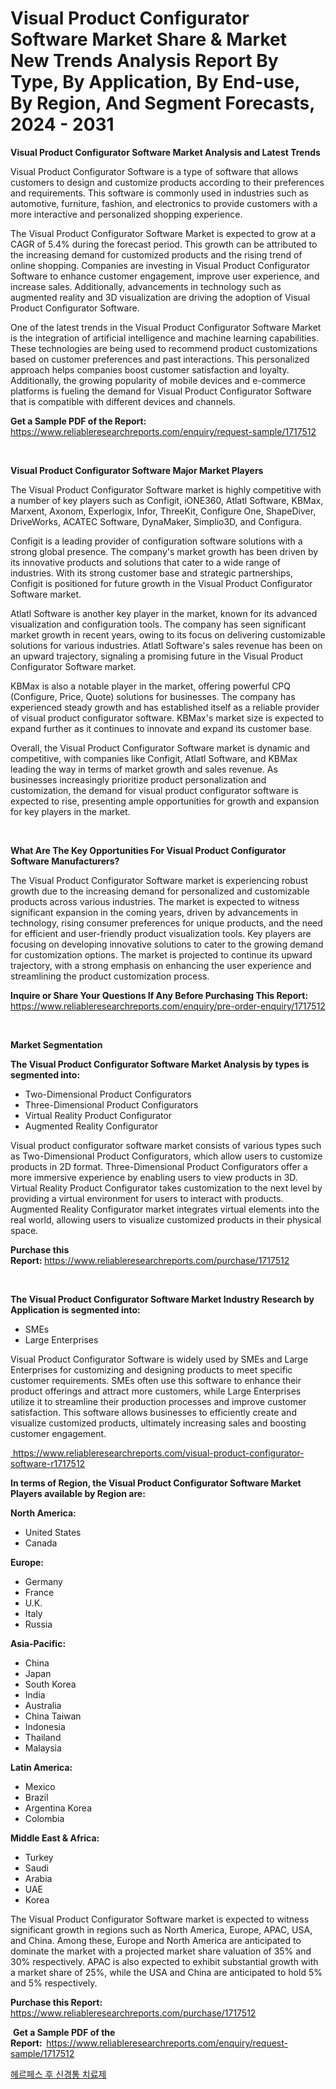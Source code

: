 <p><h1>Visual Product Configurator Software Market Share & Market New Trends Analysis Report By Type, By Application, By End-use, By Region, And Segment Forecasts, 2024 - 2031</h1></p><p><strong>Visual Product Configurator Software Market Analysis and Latest Trends</strong></p>
<p><p>Visual Product Configurator Software is a type of software that allows customers to design and customize products according to their preferences and requirements. This software is commonly used in industries such as automotive, furniture, fashion, and electronics to provide customers with a more interactive and personalized shopping experience.</p><p>The Visual Product Configurator Software Market is expected to grow at a CAGR of 5.4% during the forecast period. This growth can be attributed to the increasing demand for customized products and the rising trend of online shopping. Companies are investing in Visual Product Configurator Software to enhance customer engagement, improve user experience, and increase sales. Additionally, advancements in technology such as augmented reality and 3D visualization are driving the adoption of Visual Product Configurator Software.</p><p>One of the latest trends in the Visual Product Configurator Software Market is the integration of artificial intelligence and machine learning capabilities. These technologies are being used to recommend product customizations based on customer preferences and past interactions. This personalized approach helps companies boost customer satisfaction and loyalty. Additionally, the growing popularity of mobile devices and e-commerce platforms is fueling the demand for Visual Product Configurator Software that is compatible with different devices and channels.</p></p>
<p><strong>Get a Sample PDF of the Report:&nbsp;</strong> <a href="https://www.reliableresearchreports.com/enquiry/request-sample/1717512">https://www.reliableresearchreports.com/enquiry/request-sample/1717512</a></p>
<p>&nbsp;</p>
<p><strong>Visual Product Configurator Software Major Market Players</strong></p>
<p><p>The Visual Product Configurator Software market is highly competitive with a number of key players such as Configit, iONE360, Atlatl Software, KBMax, Marxent, Axonom, Experlogix, Infor, ThreeKit, Configure One, ShapeDiver, DriveWorks, ACATEC Software, DynaMaker, Simplio3D, and Configura. </p><p>Configit is a leading provider of configuration software solutions with a strong global presence. The company's market growth has been driven by its innovative products and solutions that cater to a wide range of industries. With its strong customer base and strategic partnerships, Configit is positioned for future growth in the Visual Product Configurator Software market.</p><p>Atlatl Software is another key player in the market, known for its advanced visualization and configuration tools. The company has seen significant market growth in recent years, owing to its focus on delivering customizable solutions for various industries. Atlatl Software's sales revenue has been on an upward trajectory, signaling a promising future in the Visual Product Configurator Software market.</p><p>KBMax is also a notable player in the market, offering powerful CPQ (Configure, Price, Quote) solutions for businesses. The company has experienced steady growth and has established itself as a reliable provider of visual product configurator software. KBMax's market size is expected to expand further as it continues to innovate and expand its customer base.</p><p>Overall, the Visual Product Configurator Software market is dynamic and competitive, with companies like Configit, Atlatl Software, and KBMax leading the way in terms of market growth and sales revenue. As businesses increasingly prioritize product personalization and customization, the demand for visual product configurator software is expected to rise, presenting ample opportunities for growth and expansion for key players in the market.</p></p>
<p>&nbsp;</p>
<p><strong>What Are The Key Opportunities For Visual Product Configurator Software Manufacturers?</strong></p>
<p><p>The Visual Product Configurator Software market is experiencing robust growth due to the increasing demand for personalized and customizable products across various industries. The market is expected to witness significant expansion in the coming years, driven by advancements in technology, rising consumer preferences for unique products, and the need for efficient and user-friendly product visualization tools. Key players are focusing on developing innovative solutions to cater to the growing demand for customization options. The market is projected to continue its upward trajectory, with a strong emphasis on enhancing the user experience and streamlining the product customization process.</p></p>
<p><strong>Inquire or Share Your Questions If Any Before Purchasing This Report:</strong> <a href="https://www.reliableresearchreports.com/enquiry/pre-order-enquiry/1717512">https://www.reliableresearchreports.com/enquiry/pre-order-enquiry/1717512</a></p>
<p>&nbsp;</p>
<p><strong>Market Segmentation</strong></p>
<p><strong>The Visual Product Configurator Software Market Analysis by types is segmented into:</strong></p>
<p><ul><li>Two-Dimensional Product Configurators</li><li>Three-Dimensional Product Configurators</li><li>Virtual Reality Product Configurator</li><li>Augmented Reality Configurator</li></ul></p>
<p><p>Visual product configurator software market consists of various types such as Two-Dimensional Product Configurators, which allow users to customize products in 2D format. Three-Dimensional Product Configurators offer a more immersive experience by enabling users to view products in 3D. Virtual Reality Product Configurator takes customization to the next level by providing a virtual environment for users to interact with products. Augmented Reality Configurator market integrates virtual elements into the real world, allowing users to visualize customized products in their physical space.</p></p>
<p><strong>Purchase this Report:&nbsp;</strong><a href="https://www.reliableresearchreports.com/purchase/1717512">https://www.reliableresearchreports.com/purchase/1717512</a></p>
<p>&nbsp;</p>
<p><strong>The Visual Product Configurator Software Market Industry Research by Application is segmented into:</strong></p>
<p><ul><li>SMEs</li><li>Large Enterprises</li></ul></p>
<p><p>Visual Product Configurator Software is widely used by SMEs and Large Enterprises for customizing and designing products to meet specific customer requirements. SMEs often use this software to enhance their product offerings and attract more customers, while Large Enterprises utilize it to streamline their production processes and improve customer satisfaction. This software allows businesses to efficiently create and visualize customized products, ultimately increasing sales and boosting customer engagement.</p></p>
<p><a href="https://www.reliableresearchreports.com/visual-product-configurator-software-r1717512">&nbsp;https://www.reliableresearchreports.com/visual-product-configurator-software-r1717512</a></p>
<p><strong>In terms of Region, the Visual Product Configurator Software Market Players available by Region are:</strong></p>
<p>
    <p> <strong> North America: </strong>
        <ul>
            <li>United States</li>
            <li>Canada</li>
        </ul>
        </p> 
    <p> <strong> Europe: </strong>
        <ul>
            <li>Germany</li>
            <li>France</li>
            <li>U.K.</li>
            <li>Italy</li>
            <li>Russia</li>
        </ul>
        </p> 
    <p> <strong> Asia-Pacific: </strong>
        <ul>
            <li>China</li>
            <li>Japan</li>
            <li>South Korea</li>
            <li>India</li>
            <li>Australia</li>
            <li>China Taiwan</li>
            <li>Indonesia</li>
            <li>Thailand</li>
            <li>Malaysia</li>
        </ul>
        </p> 
    <p> <strong> Latin America: </strong>
        <ul>
            <li>Mexico</li>
            <li>Brazil</li>
            <li>Argentina Korea</li>
            <li>Colombia</li>
        </ul>
        </p> 
    <p> <strong> Middle East & Africa: </strong>
        <ul>
            <li>Turkey</li>
            <li>Saudi</li>
            <li>Arabia</li>
            <li>UAE</li>
            <li>Korea</li>
        </ul>
    </p>
    </p>
<p><p>The Visual Product Configurator Software market is expected to witness significant growth in regions such as North America, Europe, APAC, USA, and China. Among these, Europe and North America are anticipated to dominate the market with a projected market share valuation of 35% and 30% respectively. APAC is also expected to exhibit substantial growth with a market share of 25%, while the USA and China are anticipated to hold 5% and 5% respectively.</p></p>
<p><strong>Purchase this Report: </strong><a href="https://www.reliableresearchreports.com/purchase/1717512">https://www.reliableresearchreports.com/purchase/1717512</a></p>
<p>&nbsp;<strong>Get a Sample PDF of the Report:&nbsp;&nbsp;</strong><a href="https://www.reliableresearchreports.com/enquiry/request-sample/1717512">https://www.reliableresearchreports.com/enquiry/request-sample/1717512</a></p>
<p><strong></strong></p>
<p><p><a href="https://github.com/kvbohdfy111/Market-Research-Report-List-1/blob/main/9962822101915.md">헤르페스 후 신경통 치료제</a></p></p>
